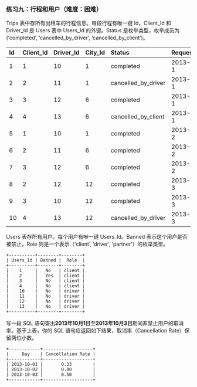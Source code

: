
### 练习九：行程和用户（难度：困难）

Trips 表中存所有出租车的行程信息。每段行程有唯一键 Id，Client_Id 和 Driver_Id 是 Users 表中 Users_Id 的外键。Status 是枚举类型，枚举成员为 (‘completed’, ‘cancelled_by_driver’, ‘cancelled_by_client’)。

| Id| Client_Id| Driver_Id| City_Id| Status              | Request_at |
|:--|:---------|:---------|:-------|:--------------------|:-----------|
| 1 | 1        | 10       | 1      | completed           | 2013-10-1  |
| 2 | 2        | 11       | 1      | cancelled_by_driver | 2013-10-1  |
| 3 | 3        | 12       | 6      | completed           | 2013-10-1  |
| 4 | 4        | 13       | 6      | cancelled_by_client | 2013-10-1  |
| 5 | 1        | 10       | 1      | completed           | 2013-10-2  |
| 6 | 2        | 11       | 6      | completed           | 2013-10-2  |
| 7 | 3        | 12       | 6      | completed           | 2013-10-2  |
| 8 | 2        | 12       | 12     | completed           | 2013-10-3  |
| 9 | 3        | 10       | 12     | completed           | 2013-10-3  |
| 10| 4        | 13       | 12     | cancelled_by_driver | 2013-10-3  |

Users 表存所有用户。每个用户有唯一键 Users_Id。Banned 表示这个用户是否被禁止，Role 则是一个表示（‘client’, ‘driver’, ‘partner’）的枚举类型。

```plain
+----------+--------+--------+
| Users_Id | Banned |  Role  |
+----------+--------+--------+
|    1     |   No   | client |
|    2     |   Yes  | client |
|    3     |   No   | client |
|    4     |   No   | client |
|    10    |   No   | driver |
|    11    |   No   | driver |
|    12    |   No   | driver |
|    13    |   No   | driver |
+----------+--------+--------+
```
写一段 SQL 语句查出**2013年10月1日**至**2013年10月3日**期间非禁止用户的取消率。基于上表，你的 SQL 语句应返回如下结果，取消率（Cancellation Rate）保留两位小数。
```plain
+------------+-------------------+
|     Day    | Cancellation Rate |
+------------+-------------------+
| 2013-10-01 |       0.33        |
| 2013-10-02 |       0.00        |
| 2013-10-03 |       0.50        |
+------------+-------------------+
```